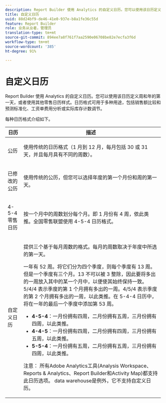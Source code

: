 ```yaml
---
description: Report Builder 使用 Analytics 的自定义日历。您可以使用该日历定义周和年的第一天，或者使用其他零售日历样式。日历格式可用于多种用途，包括销售额比较和预测标准化、工资单费用分析或实际库存计数调节。
title: 自定义日历
uuid: 88d24bf9-de46-41e0-937e-b8a1fe36c55d
feature: Report Builder
role: 业务从业者，管理员
translation-type: tm+mt
source-git-commit: 894ee7a8f761f7aa2590e06708be82e7ecfa3f6d
workflow-type: tm+mt
source-wordcount: '385'
ht-degree: 91%

---
```



# 自定义日历

Report Builder 使用 Analytics 的自定义日历。您可以使用该日历定义周和年的第一天，或者使用其他零售日历样式。日历格式可用于多种用途，包括销售额比较和预测标准化、工资单费用分析或实际库存计数调节。

每种日历格式介绍如下。

<table id="table_E609632569EB499184E56618C2CEF742"> 
 <thead> 
  <tr> 
   <th colname="col1" class="entry"> 日历 </th> 
   <th colname="col2" class="entry"> 描述 </th> 
  </tr> 
 </thead>
 <tbody> 
  <tr> 
   <td colname="col1"> <p>公历 </p> </td> 
   <td colname="col2"> <p> 使用传统的日历格式（1 月到 12 月，每月包括 30 或 31 天，并且每月具有不同的周数）。 </p> </td> 
  </tr> 
  <tr> 
   <td colname="col1"> <p>已修改的公历 </p> </td> 
   <td colname="col2"> <p> 使用传统的公历，但您可以选择年度的第一个月份和周的第一天。 </p> </td> 
  </tr> 
  <tr> 
   <td colname="col1"> <p>4-5-4 零售日历 </p> </td> 
   <td colname="col2"> <p> 按一个月中的周数划分每个月。即 1 月份有 4 周，依此类推。全国零售联盟使用 4-5-4 日历格式。 </p> </td> 
  </tr> 
  <tr> 
   <td colname="col1"> <p>自定义日历 </p> </td> 
   <td colname="col2"> <p> 提供三个基于每月周数的格式。每月的周数取决于年度中所选的第一天。 </p> <p>一年有 52 周。将它们分为四个季度，则每个季度有 13 周。但是一个季度有三个月。13 不可以被 3 整除，因此要将多出的一周放入其中的某一个月中，以便使其始终保持一致。5/4/4 表示季度的第 1 个月拥有多出的一周。4/5/4 表示季度的第 2 个月拥有多出的一周，以此类推。在 5-4-4 日历中，将在一年的最后一个季度中添加第 53 周。 </p> 
    <ul id="ul_1579FD106A47419486B03E248A5E6ED5"> 
     <li id="li_E9B9E8F03E324DBDA9139C2D0D599092"><b>4-5-4</b>：一月份拥有四周，二月份拥有五周，三月份拥有四周，以此类推。 </li> 
     <li id="li_D0675DBDEC4641D2A8645B5CDFC565AB"><b>4-4-5</b>：一月份拥有四周，二月份拥有四周，三月份拥有五周，以此类推。 </li> 
     <li id="li_6743BBB9AC9A4CFEAA0CBCE51052BC29"><b>5-5-4</b>：一月份拥有五周，二月份拥有五周，三月份拥有四周，以此类推。 </li> 
    </ul> <p>注意： 所有Adobe Analytics工具(Analysis Workspace、Reports &amp; Analytics、Report Builder和Activity Map)都支持此日历选项。 data warehouse是例外，它不支持自定义日历。 </p> </td> 
  </tr> 
 </tbody> 
</table>

